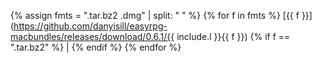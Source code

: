 {% assign fmts = ".tar.bz2 .dmg" | split: " " %}
{% for f in fmts %} [{{ f }}](https://github.com/danyisill/easyrpg-macbundles/releases/download/0.6.1/{{ include.l }}{{ f }}) {% if f == ".tar.bz2" %} \| {% endif %} {% endfor %}